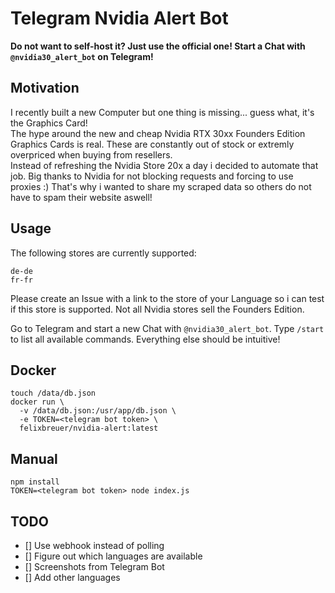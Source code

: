 # Telegram Nvidia Alert Bot

__Do not want to self-host it? Just use the official one! Start a Chat with `@nvidia30_alert_bot` on Telegram!__

## Motivation

I recently built a new Computer but one thing is missing... guess what, it's the Graphics Card!  
The hype around the new and cheap Nvidia RTX 30xx Founders Edition Graphics Cards is real. These are constantly out of stock or extremly overpriced when buying from resellers.  
Instead of refreshing the Nvidia Store 20x a day i decided to automate that job. Big thanks to Nvidia for not blocking requests and forcing to use proxies :) That's why i wanted to share my scraped data so others do not have to spam their website aswell!

## Usage

The following stores are currently supported:
```
de-de
fr-fr
```
Please create an Issue with a link to the store of your Language so i can test if this store is supported. Not all Nvidia stores sell the Founders Edition.

Go to Telegram and start a new Chat with `@nvidia30_alert_bot`. Type `/start` to list all available commands. Everything else should be intuitive!

## Docker

```
touch /data/db.json
docker run \
  -v /data/db.json:/usr/app/db.json \
  -e TOKEN=<telegram bot token> \
  felixbreuer/nvidia-alert:latest
```

## Manual

```
npm install
TOKEN=<telegram bot token> node index.js
```

## TODO

- [] Use webhook instead of polling
- [] Figure out which languages are available
- [] Screenshots from Telegram Bot
- [] Add other languages
